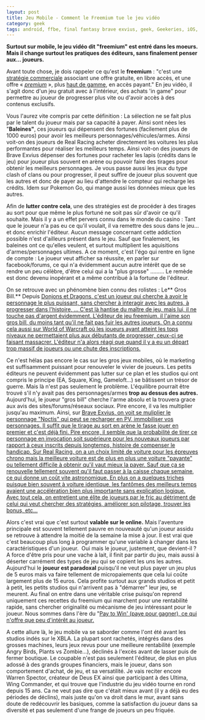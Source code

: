 ```yaml
---
layout: post
title: Jeu Mobile - Comment le Freemium tue le jeu vidéo
category: geek
tags: android, ffbe, final fantasy brave exvius, geek, Geekeries, iOS, jeu video, mobile, Réflexion, real racing
---
```

**Surtout sur mobile, le jeu vidéo dit "freemium" est entré dans les moeurs. Mais il change surtout les pratiques des éditeurs, sans finalement penser aux... joueurs.**

Avant toute chose, je dois rappeler ce qu'est le **freemium** : "c'est une <a class="mw-redirect" title="Stratégie commerciale" href="https://fr.wikipedia.org/wiki/Strat%C3%A9gie_commerciale">stratégie commerciale</a> associant une offre gratuite, en libre accès, et une offre «&nbsp;<i><a title="Segment premium" href="https://fr.wikipedia.org/wiki/Segment_premium">premium</a></i>&nbsp;», plus <a title="Haut de gamme" href="https://fr.wikipedia.org/wiki/Haut_de_gamme">haut de gamme</a>, en accès payant." En jeu vidéo, il s'agit donc d'un jeu gratuit avec à l'intérieur, des achats 'in game" pour permettre au joueur de progresser plus vite ou d'avoir accès à des contenus exclusifs.

Vous l'aurez vite compris par cette définition : La sélection ne se fait plus par le talent du joueur mais par sa capacité à payer. Ainsi sont nées les "**Baleines"**, ces joueurs qui dépensent des fortunes (facilement plus de 1000 euros) pour avoir les meilleurs personnages/véhicules/armes. Ainsi voit-on des joueurs de Real Racing acheter directement les voitures les plus performantes pour réaliser les meilleurs temps. Ainsi voit-on des joueurs de Brave Exvius dépenser des fortunes pour racheter les lapis (crédits dans le jeu) pour joueur plus souvent en arène ou pouvoir faire des tirages pour obtenir les meilleurs personnages. Je vous passe aussi les jeux du type clash of clans ou pour progresser, il peut suffire de joueur plus souvent que les autres et donc de payer au lieu d'attendre le compteur qui recharge les crédits. Idem sur Pokemon Go, qui mange aussi les données mieux que les autres.

Afin de **lutter contre cela**, une des stratégies est de procéder à des tirages au sort pour que même le plus fortuné ne soit pas sûr d'avoir ce qu'il souhaite. Mais il y a un effet pervers connu dans le monde du casino : Tant que le joueur n'a pas eu ce qu'il voulait, il va remettre des sous dans le jeu... et donc enrichir l'éditeur. Aucun message concernant cette addiction possible n'est d'ailleurs présent dans le jeu. Sauf que finalement, les baleines ont ce qu'elles veulent, et surtout multiplient les aquisitions d'armes/personnages ultimes. A ce moment, c'est l'égo qui rentre en ligne de compte : Le joueur veut afficher sa réussite, en parler sur facebook/forums, ce qui n'a évidemment aucun autre intérêt que de se rendre un peu célèbre, d'être celui qui a la "plus grosse" ......... Le remède est donc devenu inopérant et a même contribué à la fortune de l'éditeur.

On se retrouve avec un phénomène bien connu des rolistes : Le** Gros Bill.** Depuis <span style="text-decoration:underline;"><a href="https://fr.wikipedia.org/wiki/Gros_Bill_%28jeu_de_r%C3%B4le%29">Donjons et Dragons</a>, c'est un joueur qui cherche à avoir le personnage le plus puissant, sans chercher à interagir avec les autres, à progresser dans l'histoire, ... C'est là hantise du maître de jeu, mais lui, il ne touche pas d'argent évidemment. L'éditeur de jeu freemium, il l'aime son gros bill, du moins tant qu'il ne fait pas fuir les autres joueurs. On a connu cela aussi sur World of Warcraft où les joueurs ayant atteint les tops niveaux ne permettaient plus aux débutants de progresser, ceux-ci se faisant massacrer. L'éditeur n'a alors réagi que quand il y a eu un départ trop massif de joueurs ou une chute des inscriptions.

Ce n'est hélas pas encore le cas sur les gros jeux mobiles, où le marketing est suffisamment puissant pour renouveler le vivier de joueurs. Les petits éditeurs ne peuvent évidemment pas lutter sur ce plan et les studios qui ont compris le principe (EA, Square, King, Gameloft...) se bâtissent un trésor de guerre. Mais là n'est pas seulement le problème. L'équilibre pourrait être trouvé s'il n'y avait pas des personnages/armes **trop au dessus des autres.** Aujourd'hui, le joueur "gros bill" cherche l'arme absolu et la trouvera grace aux avis des sites/forums/réseaux sociaux. Pire encore, il va les multiplier jusqu'au maximum. Ainsi, sur <span style="text-decoration:underline;"><a href="https://cheziceman.wordpress.com/2016/07/14/souvenir-de-gamer-final-fantasy/">Brave Exvius</a>, on voit se muliplier le personnage "Noctis" qui peut se recharger en PV, immobiliser vos personnages. Il suffit que le tirage au sort en arène le fasse jouer en premier et c'est déjà fini. Pire encore, il semble que la probabilité de tirer ce personnage en invocation soit supérieure pour les nouveaux joueurs par rapport à ceux inscrits depuis longtemps, histoire de compenser le handicap. Sur Real Racing, on a un choix limité de voiture pour les épreuves chrono mais la meilleure voiture est de plus en plus une voiture "payante" ou tellement difficile à obtenir qu'il vaut mieux la payer. Sauf que ça se renouvelle tellement souvent qu'il faut passer à la caisse chaque semaine, ce qui donne un coût vite astronomique. En plus on a quelques triches puisque bien souvent à voiture identique, les fantômes des meilleurs temps avaient une accélération bien plus importante sans explication logique. Avec tout cela, on entretient une élite de joueurs par le fric au détriment de celui qui veut chercher des stratégies, améliorer son pilotage, trouver les bonus, etc...

Alors c'est vrai que c'est surtout **valable sur le online.** Mais l'aventure principale est souvent tellement pauvre en nouveauté qu'un joueur assidu se retrouve à attendre la moitié de la semaine la mise à jour. Il est vrai que c'est beaucoup plus long à programmer qu'une variable à changer dans les caractéristiques d'un joueur.&nbsp; Oui mais le joueur, justement, que devient-il ? A force d'être pris pour une vache à lait, il finit par partir du jeu, mais aussi à déserter carrément des types de jeu qui se copient les uns les autres. Aujourd'hui le **joueur est paradoxal** puisqu'il ne veut plus payer un jeu plus de 5 euros mais va faire tellement de micropaiements que cela lui coûte largement plus de 15 euros. Cela profite surtout aux grands studios et petit à petit, les petits studios qui n'arrivent pas à "démarrer" leur jeu, se meurent. Au final on entre dans une véritable crise puisqu'on reprend uniquement ces recettes du freemium qui marchent pour une rentabilité rapide, sans chercher originalité ou mécanisme de jeu intéressant pour le joueur. Nous sommes dans l'ère du "<span style="text-decoration:underline;"><a href="http://www.eclypsia.com/fr/f2p/actualites/etude-sur-les-jeux-gratuits-les-baleines-et-le-pay-to-win-3261">Pay to Win</a>' (paye pour gagner), ce qui n'offre que peu d'intérêt au joueur.

A cette allure là, le jeu mobile va se saborder comme l'ont été avant les studios indés sur le XBLA. La plupart sont rachetés, intégrés dans des grosses machines, leurs jeux revus pour une meilleure rentabilité (exemple Angry Birds, Plants vs Zombie...), déclinés à l'excès avant de lasser puis de fermer boutique. Le coupable n'est pas seulement l'éditeur, de plus en plus adossé à des grands groupes financiers, mais le joueur, dans son comportement d'achat, de jeu, et sa versatilité. Je vais reciter encore Warren Spector, créateur de Deus EX ainsi que participant à des Ultima, Wing Commander, et qui trouve que l'industrie du jeu vidéo tourne en rond depuis 15 ans. Ca ne veut pas dire que c'était mieux avant (il y a déjà eu des périodes de déclins), mais juste qu'on va droit dans le mur, avant sans doute de redécouvrir les basiques, comme la satisfaction du joueur dans sa diversité et pas seulement d'une frange de joueurs un peu friquée.&nbsp;
